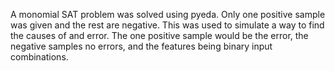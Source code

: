 A monomial SAT problem was solved using pyeda. Only one positive sample was given and the rest are negative. This was used to simulate a way to find the causes of and error. The one positive sample would be the error, the negative samples no errors, and the features being binary input combinations.
